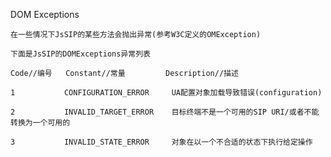 DOM Exceptions

    在一些情况下JsSIP的某些方法会抛出异常(参考W3C定义的OMException)
    
    下面是JsSIP的DOMExceptions异常列表
    
    Code//编号   Constant//常量         Description//描述
    
    1           CONFIGURATION_ERROR     UA配置对象加载导致错误(configuration)
    
    2           INVALID_TARGET_ERROR    目标终端不是一个可用的SIP URI/或者不能转换为一个可用的
    
    3           INVALID_STATE_ERROR     对象在以一个不合适的状态下执行给定操作